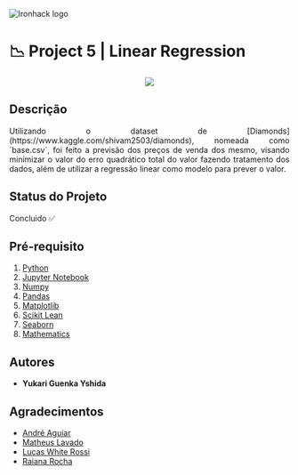 ![Ironhack logo](https://i.imgur.com/1QgrNNw.png)

# 📉 Project 5 | Linear Regression

<p align="center">
  <img src="https://media1.giphy.com/media/xT5LMRMGxjCAX5LaGQ/giphy.gif?cid=ecf05e4740afd175b605d8bb10ef669c66430e5ecd66a856&rid=giphy.gif">
</p>

## Descrição

<p align="justify">Utilizando o dataset de [Diamonds](https://www.kaggle.com/shivam2503/diamonds), nomeada como `base.csv`, foi feito a previsão dos preços de venda dos mesmo, visando minimizar o valor do erro quadrático total do valor fazendo tratamento dos dados, além de utilizar a regressão linear como modelo para prever o valor.</p>


## Status do Projeto
Concluido ✅

## Pré-requisito
1. [Python](https://www.python.org/)
2. [Jupyter Notebook](https://jupyter.org/try)
3. [Numpy](https://pypi.org/project/numpy/)
4. [Pandas](https://pandas.pydata.org/)
5. [Matplotlib](https://pypi.org/project/matplotlib/)
6. [Scikit Lean](https://pypi.org/project/scikit-learn/)
7. [Seaborn](https://pypi.org/project/seaborn/)
8. [Mathematics](https://pypi.org/project/maths/)


## Autores
+ **Yukari Guenka Yshida**

## Agradecimentos
+ [André Aguiar](https://github.com/aguiarandre)
+ [Matheus Lavado](https://github.com/matheuslavado)
+ [Lucas White Rossi](https://github.com/LucasWhiteRossi)
+ [Raiana Rocha](https://github.com/Rairocha)